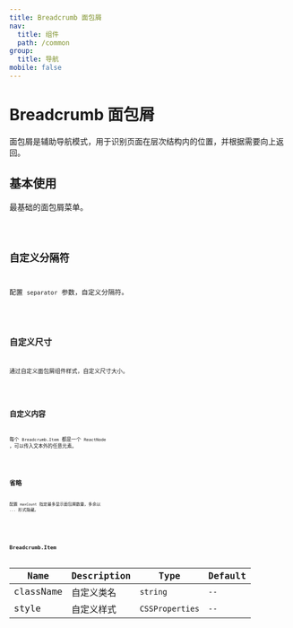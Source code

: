 ```yaml
---
title: Breadcrumb 面包屑
nav:
  title: 组件
  path: /common
group:
  title: 导航
mobile: false
---
```


# Breadcrumb 面包屑

面包屑是辅助导航模式，用于识别页面在层次结构内的位置，并根据需要向上返回。

## 基本使用

最基础的面包屑菜单。

<code src="./demos/index1.tsx" />

## 自定义分隔符

配置 `separator` 参数，自定义分隔符。

<code src="./demos/index2.tsx" />

## 自定义尺寸

通过自定义面包屑组件样式，自定义尺寸大小。

<code src="./demos/index3.tsx" />

## 自定义内容

每个 `Breadcrumb.Item` 都是一个 `ReactNode` ，可以传入文本外的任意元素。

<code src="./demos/index4.tsx" />

## 省略

配置 `maxCount` 指定最多显示面包屑数量，多余以 `...` 形式隐藏。

<code src="./demos/index5.tsx" />

<API />

## Breadcrumb.Item

| Name      | Description | Type            | Default |
| --------- | ----------- | --------------- | ------- |
| className | 自定义类名  | `string`        | `--`    |
| style     | 自定义样式  | `CSSProperties` | `--`    |
